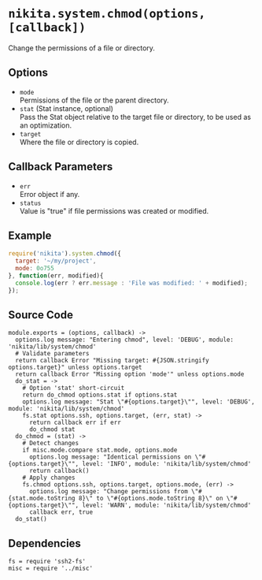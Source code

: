 
# `nikita.system.chmod(options, [callback])`

Change the permissions of a file or directory.

## Options

* `mode`   
  Permissions of the file or the parent directory.   
* `stat` (Stat instance, optional)   
  Pass the Stat object relative to the target file or directory, to be
  used as an optimization.     
* `target`   
  Where the file or directory is copied.   

## Callback Parameters

* `err`   
  Error object if any.   
* `status`   
  Value is "true" if file permissions was created or modified.   

## Example

```js
require('nikita').system.chmod({
  target: '~/my/project',
  mode: 0o755
}, function(err, modified){
  console.log(err ? err.message : 'File was modified: ' + modified);
});
```

## Source Code

    module.exports = (options, callback) ->
      options.log message: "Entering chmod", level: 'DEBUG', module: 'nikita/lib/system/chmod'
      # Validate parameters
      return callback Error "Missing target: #{JSON.stringify options.target}" unless options.target
      return callback Error "Missing option 'mode'" unless options.mode
      do_stat = ->
        # Option 'stat' short-circuit
        return do_chmod options.stat if options.stat
        options.log message: "Stat \"#{options.target}\"", level: 'DEBUG', module: 'nikita/lib/system/chmod'
        fs.stat options.ssh, options.target, (err, stat) ->
          return callback err if err
          do_chmod stat
      do_chmod = (stat) ->
        # Detect changes
        if misc.mode.compare stat.mode, options.mode
          options.log message: "Identical permissions on \"#{options.target}\"", level: 'INFO', module: 'nikita/lib/system/chmod'
          return callback()
        # Apply changes
        fs.chmod options.ssh, options.target, options.mode, (err) ->
          options.log message: "Change permissions from \"#{stat.mode.toString 8}\" to \"#{options.mode.toString 8}\" on \"#{options.target}\"", level: 'WARN', module: 'nikita/lib/system/chmod'
          callback err, true
      do_stat()

## Dependencies

    fs = require 'ssh2-fs'
    misc = require '../misc'
